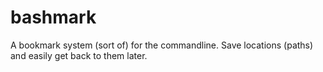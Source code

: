 # bashmark
A bookmark system (sort of) for the commandline. Save locations (paths) and easily get back to them later.
